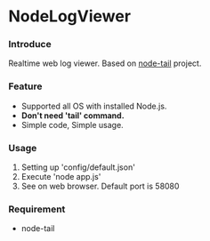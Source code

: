 # NodeLogViewer

### Introduce
Realtime web log viewer.
Based on [node-tail](https://github.com/lucagrulla/node-tail) project.

### Feature
* Supported all OS with installed Node.js.
* **Don't need 'tail' command.**
* Simple code, Simple usage.

### Usage
1. Setting up 'config/default.json'
2. Execute 'node app.js'
3. See on web browser. Default port is 58080

### Requirement
* node-tail
